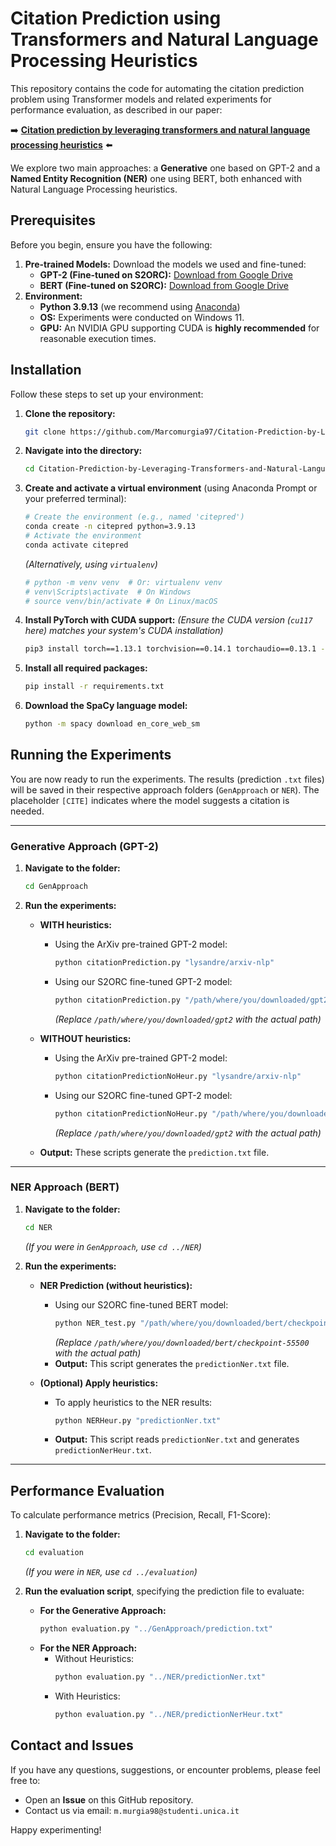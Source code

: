 # Citation Prediction using Transformers and Natural Language Processing Heuristics

This repository contains the code for automating the citation prediction problem using Transformer models and related experiments for performance evaluation, as described in our paper:

➡️ **[Citation prediction by leveraging transformers and natural language processing heuristics](https://www.sciencedirect.com/science/article/pii/S0306457323003205)** ⬅️

We explore two main approaches: a **Generative** one based on GPT-2 and a **Named Entity Recognition (NER)** one using BERT, both enhanced with Natural Language Processing heuristics.

## Prerequisites

Before you begin, ensure you have the following:

1.  **Pre-trained Models:** Download the models we used and fine-tuned:
    *   **GPT-2 (Fine-tuned on S2ORC):** [Download from Google Drive](https://drive.google.com/file/d/1rwYv-hbjLwicLhi3Os4-TQUu5dOaLIdX/view?usp=drive_link)
    *   **BERT (Fine-tuned on S2ORC):** [Download from Google Drive](https://drive.google.com/file/d/1aXrQ3vTegDDC4TCkI1iykk4LOykg7QLl/view?usp=drive_link)
2.  **Environment:**
    *   **Python 3.9.13** (we recommend using [Anaconda](https://www.anaconda.com/products/distribution))
    *   **OS:** Experiments were conducted on Windows 11.
    *   **GPU:** An NVIDIA GPU supporting CUDA is **highly recommended** for reasonable execution times.

## Installation

Follow these steps to set up your environment:

1.  **Clone the repository:**
    ```bash
    git clone https://github.com/Marcomurgia97/Citation-Prediction-by-Leveraging-Transformers-and-Natural-Language-Processing-Heuristics.git
    ```
2.  **Navigate into the directory:**
    ```bash
    cd Citation-Prediction-by-Leveraging-Transformers-and-Natural-Language-Processing-Heuristics
    ```
3.  **Create and activate a virtual environment** (using Anaconda Prompt or your preferred terminal):
    ```bash
    # Create the environment (e.g., named 'citepred')
    conda create -n citepred python=3.9.13
    # Activate the environment
    conda activate citepred
    ```
    *(Alternatively, using `virtualenv`)*
    ```bash
    # python -m venv venv  # Or: virtualenv venv
    # venv\Scripts\activate  # On Windows
    # source venv/bin/activate # On Linux/macOS
    ```

4.  **Install PyTorch with CUDA support:**
    *(Ensure the CUDA version (`cu117` here) matches your system's CUDA installation)*
    ```bash
    pip3 install torch==1.13.1 torchvision==0.14.1 torchaudio==0.13.1 --index-url https://download.pytorch.org/whl/cu117
    ```
5.  **Install all required packages:**
    ```bash
    pip install -r requirements.txt
    ```
6.  **Download the SpaCy language model:**
    ```bash
    python -m spacy download en_core_web_sm
    ```

## Running the Experiments

You are now ready to run the experiments. The results (prediction `.txt` files) will be saved in their respective approach folders (`GenApproach` or `NER`). The placeholder `[CITE]` indicates where the model suggests a citation is needed.

---

### Generative Approach (GPT-2)

1.  **Navigate to the folder:**
    ```bash
    cd GenApproach
    ```
2.  **Run the experiments:**

    *   **WITH heuristics:**
        *   Using the ArXiv pre-trained GPT-2 model:
            ```bash
            python citationPrediction.py "lysandre/arxiv-nlp"
            ```
        *   Using our S2ORC fine-tuned GPT-2 model:
            ```bash
            python citationPrediction.py "/path/where/you/downloaded/gpt2"
            ```
            *(Replace `/path/where/you/downloaded/gpt2` with the actual path)*
    *   **WITHOUT heuristics:**
        *   Using the ArXiv pre-trained GPT-2 model:
            ```bash
            python citationPredictionNoHeur.py "lysandre/arxiv-nlp"
            ```
        *   Using our S2ORC fine-tuned GPT-2 model:
            ```bash
            python citationPredictionNoHeur.py "/path/where/you/downloaded/gpt2"
            ```
            *(Replace `/path/where/you/downloaded/gpt2` with the actual path)*

    *   **Output:** These scripts generate the `prediction.txt` file.

---

### NER Approach (BERT)

1.  **Navigate to the folder:**
    ```bash
    cd NER
    ```
    *(If you were in `GenApproach`, use `cd ../NER`)*
2.  **Run the experiments:**

    *   **NER Prediction (without heuristics):**
        *   Using our S2ORC fine-tuned BERT model:
            ```bash
            python NER_test.py "/path/where/you/downloaded/bert/checkpoint-55500"
            ```
            *(Replace `/path/where/you/downloaded/bert/checkpoint-55500` with the actual path)*
        *   **Output:** This script generates the `predictionNer.txt` file.

    *   **(Optional) Apply heuristics:**
        *   To apply heuristics to the NER results:
            ```bash
            python NERHeur.py "predictionNer.txt"
            ```
        *   **Output:** This script reads `predictionNer.txt` and generates `predictionNerHeur.txt`.

---

## Performance Evaluation

To calculate performance metrics (Precision, Recall, F1-Score):

1.  **Navigate to the folder:**
    ```bash
    cd evaluation
    ```
    *(If you were in `NER`, use `cd ../evaluation`)*
2.  **Run the evaluation script**, specifying the prediction file to evaluate:

    *   **For the Generative Approach:**
        ```bash
        python evaluation.py "../GenApproach/prediction.txt"
        ```
    *   **For the NER Approach:**
        *   Without Heuristics:
            ```bash
            python evaluation.py "../NER/predictionNer.txt"
            ```
        *   With Heuristics:
            ```bash
            python evaluation.py "../NER/predictionNerHeur.txt"
            ```

## Contact and Issues

If you have any questions, suggestions, or encounter problems, please feel free to:

*   Open an **Issue** on this GitHub repository.
*   Contact us via email: `m.murgia98@studenti.unica.it`

Happy experimenting!
